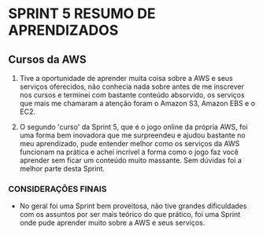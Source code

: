# SPRINT 5 RESUMO DE APRENDIZADOS

## Cursos da AWS

1. Tive a oportunidade de aprender muita coisa sobre a AWS e seus serviços oferecidos, não conhecia nada sobre antes de me inscrever nos cursos e terminei com bastante conteúdo absorvido, os serviços que mais me chamaram a atenção foram o Amazon S3, Amazon EBS e o EC2.

2. O segundo 'curso' da Sprint 5, que é o jogo online da própria AWS, foi uma forma bem inovadora que me surpreendeu e ajudou bastante no meu aprendizado, pude entender melhor como os serviços da AWS funcionam na prática e achei incrível a forma como o jogo faz você aprender sem ficar um conteúdo muito massante. Sem dúvidas foi a melhor parte desta Sprint.

### CONSIDERAÇÕES FINAIS
* No geral foi uma Sprint bem proveitosa, não tive grandes dificuldades com os assuntos por ser mais teórico do que prático, foi uma Sprint onde pude aprender muito sobre a AWS e seus serviços.